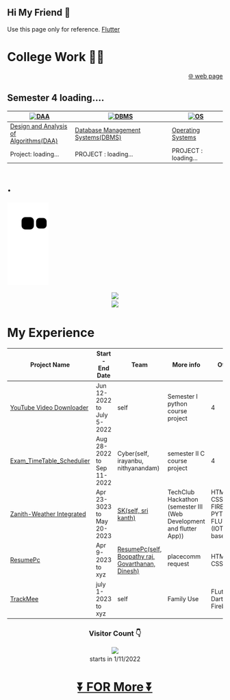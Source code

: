 ## Hi My Friend 👋
Use this page only for reference.
[Flutter]([https://kkbughunter.github.io/zenith_hackathon_sk/](https://github.com/KKBUGHUNTER/Flutter))


# College Work 🧑‍🎓 

<div align="right">
<a href="https://kkbughunter.github.io/web/" target="_top" rel="noopener noreferrer">🌐 web page </a>

 
</div>


## Semester 4 loading....
|<a href="https://github.com/KKBUGHUNTER/Design_and_Analysis_of_Algorithms"><img src="https://user-images.githubusercontent.com/91019132/222510985-6e3101ce-9ffb-425d-a8d5-2fd29d6466d6.png" alt="DAA" style="height: 200px; width:350px;"/></a>|<a href="https://github.com/KKBUGHUNTER/Database_Management_Systems"><img src="https://user-images.githubusercontent.com/91019132/222511994-7a28b818-a0e4-45ae-a6fc-873b211a1079.png" alt="DBMS" style="height: 200px; width:350px;"/></a>|<a href="https://github.com/KKBUGHUNTER/Operating_Systems"><img src="https://user-images.githubusercontent.com/91019132/222513066-c564a81d-99cf-41b3-85d4-dd68770b0421.png" alt="OS" style="height: 200px; width:350px;"/></a>|
| --------------- | -------------- | ------------- |
| [Design and Analysis of<br>Algorithms(DAA)](https://github.com/KKBUGHUNTER/Design_and_Analysis_of_Algorithms) | [Database Management Systems(DBMS)](https://github.com/KKBUGHUNTER/Database_Management_Systems)| [Operating Systems](https://github.com/KKBUGHUNTER/Operating_Systems)|
| Project: loading...  | PROJECT : loading...| PROJECT : loading...|

# .

![My Work](https://github.com/KKBUGHUNTER/KKBUGHUNTER/blob/output/github-contribution-grid-snake.svg)


<div align="center">
<!--    <img src="https://github-readme-stats.vercel.app/api?username=KKBUGHUNTER&show_icons=true&theme=chartreuse-dark&include_all_commits=true&count_private=true&hide=issues" /> -->
 <img src="https://streak-stats.demolab.com/?user=KKBUGHUNTER&show_icons=true&theme=chartreuse-dark&include_all_commits=true&count_private=true&hide=issues" /> <br>
 <img src="https://github-readme-stats.vercel.app/api/top-langs/?username=KKBUGHUNTER&show_icons=true&theme=chartreuse-dark&include_all_commits=true&count_private=true&hide=issues" />
</div>

<!-- # My Self 👦
Aim ✈️ : Cyber security(App Developer)<br>
competitive programming(CP) 🖥️ : CodeChef ⭐✴️✴️✴️✴️✴️✴️<br> -->

# My Experience 

| Project Name | Start - End Date | Team       | More info  | Other      |
|--------------|------------------|------------|------------|------------|
| [YouTube Video Downloader](https://github.com/KKBUGHUNTER/Python_YouTube_Video_Downloader) | Jun 12-2022 to July 5-2022 | self | Semester I python course project  | 4 |
| [Exam_TimeTable_Schedulier](https://github.com/KKBUGHUNTER/Exam_TimeTable_Schedulier) | Aug 28-2022 to Sep 11-2022 | Cyber(self, irayanbu, nithyanandam) | semester II C course project | 4 |
| [Zanith-Weather Integrated](https://kkbughunter.github.io/zenith_hackathon_sk/) | Apr 23-3023 to May 20-2023 | [SK(self, sri kanth)](https://github.com/KKBUGHUNTER/zenith_hackathon_sk/graphs/contributors) | TechClub Hackathon (semester III (Web Development and flutter App)) | HTML, CSS, JS, FIREBASE, PYTHON, FLUTTER (IOT based)|
| [ResumePc](https://kkbughunter.github.io/resumePc/) | Apr 9-2023 to xyz | [ResumePc(self, Boopathy raj, Govarthanan, Dinesh)](https://github.com/KKBUGHUNTER/resumePc/graphs/contributors) | placecomm request  | HTML, CSS, JS |
| [TrackMee](https://github.com/KKBUGHUNTER/Flutter/tree/main/project/trackme)| july 1-2023 to xyz | self | Family Use | FLutter, Dart, Firebase | 
<!-- ## About
  - Interested: Flutter, Dart, IOT, and AWS.        
  - Advance Knowledge in: Flutter, python, Firebase.  
  - Beginner in: IOT and Security.     
  - More i Know: 
    - Software: OOPs, Data Structure. and Oracle DBMS.  
    - Hardword:  Digital Principal.   
  - Learning: Google Cloud Platform(GCP)   -->


<div align="center">
 
 ### Visitor Count 👇 <br>

![](https://profile-counter.glitch.me/KKBUGHUNTER/count.svg)<br>
starts in 1/11/2022


# [⏬ FOR More ⏬](https://github.com/KKBUGHUNTER?tab=repositories)</div>
        


